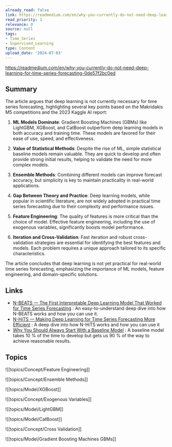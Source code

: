 ```yaml
---
already_read: false
link: https://readmedium.com/en/why-you-currently-do-not-need-deep-learning-for-time-series-forecasting-0de57f2bc0ed
read_priority: 1
relevance: 0
source: null
tags:
- Time_Series
- Supervised_Learning
type: Content
upload_date: '2024-07-03'
---
```


https://readmedium.com/en/why-you-currently-do-not-need-deep-learning-for-time-series-forecasting-0de57f2bc0ed
## Summary

The article argues that deep learning is not currently necessary for time series forecasting, highlighting several key points based on the Makridakis M5 competitions and the 2023 Kaggle AI report:

1. **ML Models Dominate**: Gradient Boosting Machines (GBMs) like LightGBM, XGBoost, and CatBoost outperform deep learning models in both accuracy and training time. These models are favored for their ease of use, speed, and effectiveness.

2. **Value of Statistical Methods**: Despite the rise of ML, simple statistical baseline models remain valuable. They are quick to develop and often provide strong initial results, helping to validate the need for more complex models.

3. **Ensemble Methods**: Combining different models can improve forecast accuracy, but simplicity is key to maintain practicality in real-world applications.

4. **Gap Between Theory and Practice**: Deep learning models, while popular in scientific literature, are not widely adopted in practical time series forecasting due to their complexity and performance issues.

5. **Feature Engineering**: The quality of features is more critical than the choice of model. Effective feature engineering, including the use of exogenous variables, significantly boosts model performance.

6. **Iteration and Cross-Validation**: Fast iteration and robust cross-validation strategies are essential for identifying the best features and models. Each problem requires a unique approach tailored to its specific characteristics.

The article concludes that deep learning is not yet practical for real-world time series forecasting, emphasizing the importance of ML models, feature engineering, and domain-specific solutions.
## Links

- [N-BEATS — The First Interpretable Deep Learning Model That Worked for Time Series Forecasting](https://towardsdatascience.com/n-beats-the-first-interpretable-deep-learning-model-that-worked-for-time-series-forecasting-06920daadac2) : An easy-to-understand deep dive into how N-BEATS works and how you can use it.
- [N-HiTS — Making Deep Learning for Time Series Forecasting More Efficient](https://towardsdatascience.com/n-hits-making-deep-learning-for-time-series-forecasting-more-efficient-d00956fc3e93) : A deep dive into how N-HiTS works and how you can use it
- [Why You Should Always Start With a Baseline Model](https://pub.towardsai.net/why-you-should-always-start-with-a-baseline-model-95d78c70941c) : A baseline model takes 10 % of the time to develop but gets us 90 % of the way to achieve reasonable results.

## Topics

![[topics/Concept/Feature Engineering]]

![[topics/Concept/Ensemble Methods]]

![[topics/Model/XGBoost]]

![[topics/Concept/Exogenous Variables]]

![[topics/Model/LightGBM]]

![[topics/Model/CatBoost]]

![[topics/Concept/Cross Validation]]

![[topics/Model/Gradient Boosting Machines GBMs]]